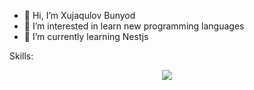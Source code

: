 - 👋 Hi, I’m Xujaqulov Bunyod
- 👀 I’m interested in learn new programming languages
- 🌱 I’m currently learning Nestjs


<!---
bunyod-web/bunyod-web is a ✨ special ✨ repository because its `README.md` (this file) appears on your GitHub profile.
You can click the Preview link to take a look at your changes.
--->
Skills:
<p align="center">
  <a href="https://skillicons.dev">
    <img src="https://skillicons.dev/icons?i=html,css,js,ts,github,next,git,ubuntu,linux,tailwind,bootstrap,python,nest,django" />
  </a>
</p>
